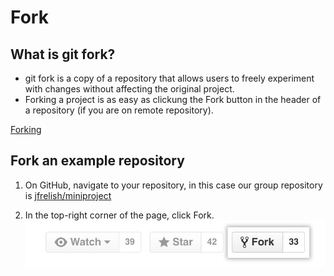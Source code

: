 # Fork

## What is git fork?

* git fork is a copy of a repository that allows users to freely experiment with changes without affecting the original project.
* Forking a project is as easy as clickung the Fork button in the header of a repository (if you are on remote repository). 

[Forking](https://github.com/jfrelish/miniproject/blob/master/Tutorials/Step-by-step.md#what-is-forking)

## Fork an example repository

1. On GitHub, navigate to your repository, in this case our group repository is [jfrelish/miniproject](https://github.com/jfrelish/miniproject)

2. In the top-right corner of the page, click Fork.
![Fork](/Images/Fork.PNG)
